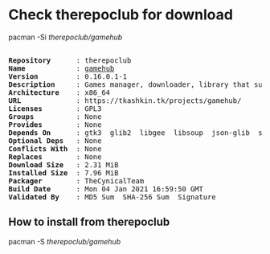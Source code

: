 # Check therepoclub for download

        
pacman -Si *therepoclub/gamehub*

<div class="highlight"><pre class="highlight"><text>
<b>Repository</b>      : therepoclub
<b>Name</b>            : <a href='../../x86_64/gamehub-0.16.0.1-1-x86_64.pkg.tar.zst'>gamehub</a>
<b>Version</b>         : 0.16.0.1-1
<b>Description</b>     : Games manager, downloader, library that supports GOG, Steam and Humble Bundle
<b>Architecture</b>    : x86_64
<b>URL</b>             : https://tkashkin.tk/projects/gamehub/
<b>Licenses</b>        : GPL3
<b>Groups</b>          : None
<b>Provides</b>        : None
<b>Depends On</b>      : gtk3  glib2  libgee  libsoup  json-glib  sqlite  webkit2gtk  libmanette  libxtst
<b>Optional Deps</b>   : None
<b>Conflicts With</b>  : None
<b>Replaces</b>        : None
<b>Download Size</b>   : 2.31 MiB
<b>Installed Size</b>  : 7.96 MiB
<b>Packager</b>        : TheCynicalTeam <wayne6324@gmail.com>
<b>Build Date</b>      : Mon 04 Jan 2021 16:59:50 GMT
<b>Validated By</b>    : MD5 Sum  SHA-256 Sum  Signature
</text></pre></div>

## How to install from therepoclub

        
pacman -S *therepoclub/gamehub*
